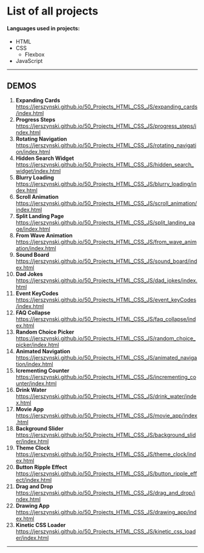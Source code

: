 # List of all projects

#### Languages used in projects:<br>

- HTML
- CSS
  - Flexbox
- JavaScript

---

## DEMOS

1. <strong>Expanding Cards</strong> <br> https://jerszynski.github.io/50_Projects_HTML_CSS_JS/expanding_cards/index.html
2. <strong>Progress Steps</strong> <br> https://jerszynski.github.io/50_Projects_HTML_CSS_JS/progress_steps/index.html
3. <strong>Rotating Navigation</strong> <br> https://jerszynski.github.io/50_Projects_HTML_CSS_JS/rotating_navigation/index.html
4. <strong>Hidden Search Widget</strong> <br> https://jerszynski.github.io/50_Projects_HTML_CSS_JS/hidden_search_widget/index.html
5. <strong>Blurry Loading</strong> <br> https://jerszynski.github.io/50_Projects_HTML_CSS_JS/blurry_loading/index.html
6. <strong>Scroll Animation</strong> <br> https://jerszynski.github.io/50_Projects_HTML_CSS_JS/scroll_animation/index.html
7. <strong>Split Landing Page</strong> <br> https://jerszynski.github.io/50_Projects_HTML_CSS_JS/split_landing_page/index.html
8. <strong>From Wave Animation</strong> <br> https://jerszynski.github.io/50_Projects_HTML_CSS_JS/from_wave_animation/index.html
9. <strong>Sound Board</strong> <br> https://jerszynski.github.io/50_Projects_HTML_CSS_JS/sound_board/index.html
10. <strong>Dad Jokes</strong> <br> https://jerszynski.github.io/50_Projects_HTML_CSS_JS/dad_jokes/index.html
11. <strong>Event KeyCodes</strong> <br> https://jerszynski.github.io/50_Projects_HTML_CSS_JS/event_keyCodes/index.html
12. <strong>FAQ Collapse</strong> <br> https://jerszynski.github.io/50_Projects_HTML_CSS_JS/faq_collapse/index.html
13. <strong>Random Choice Picker</strong> <br> https://jerszynski.github.io/50_Projects_HTML_CSS_JS/random_choice_picker/index.html
14. <strong>Animated Navigation</strong> <br> https://jerszynski.github.io/50_Projects_HTML_CSS_JS/animated_navigation/index.html
15. <strong>Icrementing Counter</strong> <br> https://jerszynski.github.io/50_Projects_HTML_CSS_JS/incrementing_counter/index.html
16. <strong>Drink Water</strong> <br> https://jerszynski.github.io/50_Projects_HTML_CSS_JS/drink_water/index.html
17. <strong>Movie App</strong> <br> https://jerszynski.github.io/50_Projects_HTML_CSS_JS/movie_app/index.html
18. <strong>Background Slider</strong> <br> https://jerszynski.github.io/50_Projects_HTML_CSS_JS/background_slider/index.html
19. <strong>Theme Clock</strong> <br> https://jerszynski.github.io/50_Projects_HTML_CSS_JS/theme_clock/index.html
20. <strong>Button Ripple Effect</strong> <br> https://jerszynski.github.io/50_Projects_HTML_CSS_JS/button_ripple_effect/index.html
21. <strong>Drag and Drop</strong> <br> https://jerszynski.github.io/50_Projects_HTML_CSS_JS/drag_and_drop/index.html
22. <strong>Drawing App</strong> <br> https://jerszynski.github.io/50_Projects_HTML_CSS_JS/drawing_app/index.html
23. <strong>Kinetic CSS Loader</strong> <br> https://jerszynski.github.io/50_Projects_HTML_CSS_JS/kinetic_css_loader/index.html

---
